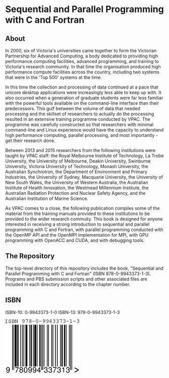 # Sequential and Parallel Programming with C and Fortran

## About

In 2000, six of Victoria's universities came together to form the Victorian Partnership for Advanced Computing, a body dedicated to providing 
high performance computing facilities, advanced programming, and training to Victoria's research community. In that time the organisation 
produced high performance compute facilities across the country, including two systems that were in the 'Top 500' systems at the time.

In this time the collection and processing of data continued at a pace that unicore desktop applications were increasingly less able to keep 
up with. It also occurred when a generation of graduate students were far less familiar with the powerful tools available on the command-line 
interface than their predecessors. This gulf between the volume of data that needed processing and the skillset of researchers to actually do 
the processing resulted in an extensive training programme conducted by VPAC. The programme was carefully constructed so that researchers 
with minimal command-line and Linux experience would have the capacity to understand high performance computing, parallel processing, and 
most importantly - get their research done.

Between 2013 and 2015 researchers from the following institutions were taught by VPAC staff: the Royal Melbourne Institute of Technology, La 
Trobe University, the University of Melbourne, Deakin University, Swinburne University, Victoria University of Technology, Monash University, 
the Australian Synchrotron, the Department of Environment and Primary Industries, the University of Sydney, Macquarie University, the 
University of New South Wales, the University of Western Australia, the Australian Institute of Health Innovation, the Westmead Millennium 
Institute, the Australian Radiation Protection and Nuclear Safety Agency, and the Australian Institution of Marine Science.

As VPAC comes to a close, the following publication compiles some of the material from the training manuals provided to these institutions to 
be provided to the wider research commuity. This book is designed for anyone interested in receiving a strong introduction to sequential and 
parallel programming with C and Fortran, with parallel programming conducted with the OpenMP API and the OpenMPI implementation for MPI, with 
GPU programming with OpenACC and CUDA, and with debugging tools.

## The Repository

The top-level directory of this repository includes the book, "Sequential and Parallel Programming with C and Fortran" (ISBN 
978-0-9943373-1-3). Programs and PBS submission scripts and other associated files are included in each directory according to the chapter 
number.

## ISBN

ISBN-10: 0-9943373-1-0
ISBN-13: 978-0-9943373-1-3

<img src="https://raw.githubusercontent.com/VPAC/seqpar/master/images/isbn978-0-9943373-1-3.png" />
